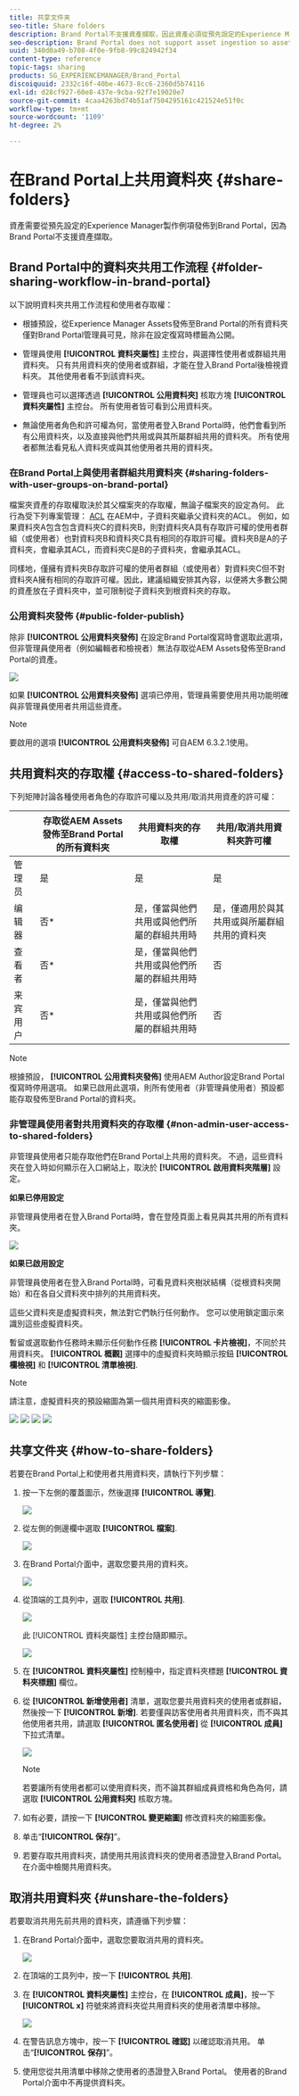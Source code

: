 ```yaml
---
title: 共享文件夹
seo-title: Share folders
description: Brand Portal不支援資產擷取，因此資產必須從預先設定的Experience Manager Assets Author例項發佈至Brand Portal。 Brand Portal的非管理員使用者無法存取已發佈的資產，除非在使用Experience Manager執行個體設定復寫時進行設定，否則需要與他們共用。
seo-description: Brand Portal does not support asset ingestion so assets must be published to Brand Portal from a pre-configured Experience Manager Assets Author instance. Published assets are not accessible to non-admin users of Brand Portal, unless configured while configuring replication with Experience Manager instance, and need to be shared with them.
uuid: 340d0a49-b708-4f0e-9fb8-99c824942f34
content-type: reference
topic-tags: sharing
products: SG_EXPERIENCEMANAGER/Brand_Portal
discoiquuid: 2332c16f-40be-4673-8cc6-2360d5b74116
exl-id: d28cf927-60e8-437e-9cba-92f7e19020e7
source-git-commit: 4caa4263bd74b51af7504295161c421524e51f0c
workflow-type: tm+mt
source-wordcount: '1109'
ht-degree: 2%

---
```


# 在Brand Portal上共用資料夾 {#share-folders}

資產需要從預先設定的Experience Manager製作例項發佈到Brand Portal，因為Brand Portal不支援資產擷取。

## Brand Portal中的資料夾共用工作流程 {#folder-sharing-workflow-in-brand-portal}

以下說明資料夾共用工作流程和使用者存取權：

* 根據預設，從Experience Manager Assets發佈至Brand Portal的所有資料夾僅對Brand Portal管理員可見，除非在設定復寫時標籤為公開。
* 管理員使用 **[!UICONTROL 資料夾屬性]** 主控台，與選擇性使用者或群組共用資料夾。 只有共用資料夾的使用者或群組，才能在登入Brand Portal後檢視資料夾。 其他使用者看不到該資料夾。
* 管理員也可以選擇透過 **[!UICONTROL 公用資料夾]** 核取方塊 **[!UICONTROL 資料夾屬性]** 主控台。 所有使用者皆可看到公用資料夾。

* 無論使用者角色和許可權為何，當使用者登入Brand Portal時，他們會看到所有公用資料夾，以及直接與他們共用或與其所屬群組共用的資料夾。 所有使用者都無法看見私人資料夾或與其他使用者共用的資料夾。

### 在Brand Portal上與使用者群組共用資料夾 {#sharing-folders-with-user-groups-on-brand-portal}

檔案夾資產的存取權取決於其父檔案夾的存取權，無論子檔案夾的設定為何。 此行為受下列專案管理： [ACL](https://experienceleague.adobe.com/docs/experience-manager-65/administering/security/security.html) 在AEM中，子資料夾繼承父資料夾的ACL。 例如，如果資料夾A包含包含資料夾C的資料夾B，則對資料夾A具有存取許可權的使用者群組（或使用者）也對資料夾B和資料夾C具有相同的存取許可權。資料夾B是A的子資料夾，會繼承其ACL，而資料夾C是B的子資料夾，會繼承其ACL。

同樣地，僅擁有資料夾B存取許可權的使用者群組（或使用者）對資料夾C但不對資料夾A擁有相同的存取許可權。因此，建議組織安排其內容，以便將大多數公開的資產放在子資料夾中，並可限制從子資料夾到根資料夾的存取。

### 公用資料夾發佈 {#public-folder-publish}

除非 **[!UICONTROL 公用資料夾發佈]** 在設定Brand Portal復寫時會選取此選項，但非管理員使用者（例如編輯者和檢視者）無法存取從AEM Assets發佈至Brand Portal的資產。

![](assets/assetbpreplication.png)

如果 **[!UICONTROL 公用資料夾發佈]** 選項已停用，管理員需要使用共用功能明確與非管理員使用者共用這些資產。

>[!NOTE]
>
>要啟用的選項 **[!UICONTROL 公用資料夾發佈]** 可自AEM 6.3.2.1使用。

## 共用資料夾的存取權 {#access-to-shared-folders}

下列矩陣討論各種使用者角色的存取許可權以及共用/取消共用資產的許可權：

|  | 存取從AEM Assets發佈至Brand Portal的所有資料夾 | 共用資料夾的存取權 | 共用/取消共用資料夾許可權 |
|---------------|-----------|-----------|------------|
| 管理员 | 是 | 是 | 是 |
| 编辑器 | 否* | 是，僅當與他們共用或與他們所屬的群組共用時 | 是，僅適用於與其共用或與所屬群組共用的資料夾 |
| 查看者 | 否* | 是，僅當與他們共用或與他們所屬的群組共用時 | 否 |
| 来宾用户 | 否* | 是，僅當與他們共用或與他們所屬的群組共用時 | 否 |

>[!NOTE]
>
>根據預設， **[!UICONTROL 公用資料夾發佈]** 使用AEM Author設定Brand Portal復寫時停用選項。 如果已啟用此選項，則所有使用者（非管理員使用者）預設都能存取發佈至Brand Portal的資料夾。

### 非管理員使用者對共用資料夾的存取權 {#non-admin-user-access-to-shared-folders}

非管理員使用者只能存取他們在Brand Portal上共用的資料夾。 不過，這些資料夾在登入時如何顯示在入口網站上，取決於 **[!UICONTROL 啟用資料夾階層]** 設定。

**如果已停用設定**

非管理員使用者在登入Brand Portal時，會在登陸頁面上看見與其共用的所有資料夾。

![](assets/disabled-folder-hierarchy1-1.png)

**如果已啟用設定**

非管理員使用者在登入Brand Portal時，可看見資料夾樹狀結構（從根資料夾開始）和在各自父資料夾中排列的共用資料夾。

這些父資料夾是虛擬資料夾，無法對它們執行任何動作。 您可以使用鎖定圖示來識別這些虛擬資料夾。

暫留或選取動作任務時未顯示任何動作任務 **[!UICONTROL 卡片檢視]**，不同於共用資料夾。 **[!UICONTROL 概觀]** 選擇中的虛擬資料夾時顯示按鈕 **[!UICONTROL 欄檢視]** 和 **[!UICONTROL 清單檢視]**.

>[!NOTE]
>
>請注意，虛擬資料夾的預設縮圖為第一個共用資料夾的縮圖影像。

![](assets/enabled-hierarchy1-1.png) ![](assets/hierarchy1-nonadmin-1.png) ![](assets/hierarchy-nonadmin-1.png) ![](assets/hierarchy2-nonadmin-1.png)

## 共享文件夹 {#how-to-share-folders}

若要在Brand Portal上和使用者共用資料夾，請執行下列步驟：

1. 按一下左側的覆蓋圖示，然後選擇 **[!UICONTROL 導覽]**.

   ![](assets/selectorrail.png)

1. 從左側的側邊欄中選取 **[!UICONTROL 檔案]**.

   ![](assets/access_files.png)

1. 在Brand Portal介面中，選取您要共用的資料夾。

   ![](assets/share-folders.png)

1. 從頂端的工具列中，選取 **[!UICONTROL 共用]**.

   ![](assets/share_icon.png)

   此 [!UICONTROL 資料夾屬性] 主控台隨即顯示。

   ![](assets/folder_properties.png)

1. 在 **[!UICONTROL 資料夾屬性]** 控制檯中，指定資料夾標題 **[!UICONTROL 資料夾標題]** 欄位。
1. 從 **[!UICONTROL 新增使用者]** 清單，選取您要共用資料夾的使用者或群組，然後按一下 **[!UICONTROL 新增]**.
若要僅與訪客使用者共用資料夾，而不與其他使用者共用，請選取 **[!UICONTROL 匿名使用者]** 從 **[!UICONTROL 成員]** 下拉式清單。

   ![](assets/only-anonymous.png)

   >[!NOTE]
   >
   >若要讓所有使用者都可以使用資料夾，而不論其群組成員資格和角色為何，請選取 **[!UICONTROL 公用資料夾]** 核取方塊。

1. 如有必要，請按一下 **[!UICONTROL 變更縮圖]** 修改資料夾的縮圖影像。
1. 单击“**[!UICONTROL 保存]**”。

1. 若要存取共用資料夾，請使用共用該資料夾的使用者憑證登入Brand Portal。 在介面中檢閱共用資料夾。

## 取消共用資料夾 {#unshare-the-folders}

若要取消共用先前共用的資料夾，請遵循下列步驟：

1. 在Brand Portal介面中，選取您要取消共用的資料夾。

   ![](assets/share-folders-1.png)

1. 在頂端的工具列中，按一下 **[!UICONTROL 共用]**.
1. 在 **[!UICONTROL 資料夾屬性]** 主控台，在 **[!UICONTROL 成員]**，按一下 **[!UICONTROL x]** 符號來將資料夾從共用資料夾的使用者清單中移除。

   ![](assets/folder_propertiesunshare.png)

1. 在警告訊息方塊中，按一下 **[!UICONTROL 確認]** 以確認取消共用。
单击“**[!UICONTROL 保存]**”。

1. 使用您從共用清單中移除之使用者的憑證登入Brand Portal。 使用者的Brand Portal介面中不再提供資料夾。
